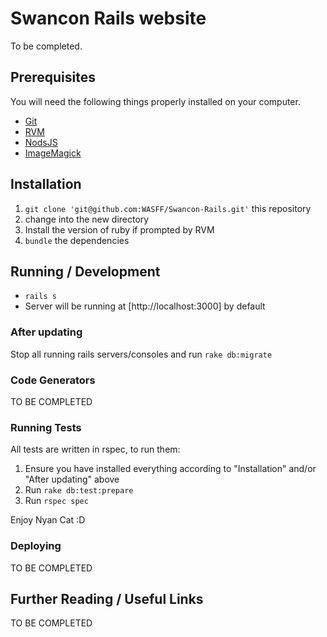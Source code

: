 # Swancon Rails website

To be completed.

## Prerequisites

You will need the following things properly installed on your computer.

* [Git](http://git-scm.com/)
* [RVM](http://rvm.io)
* [NodsJS](https://nodejs.org)
* [ImageMagick](https://imagemagick.org/)

## Installation

1. `git clone 'git@github.com:WASFF/Swancon-Rails.git'` this repository
2. change into the new directory
3. Install the version of ruby if prompted by RVM
4. `bundle` the dependencies

## Running / Development

* `rails s`
* Server will be running at [http://localhost:3000] by default

### After updating

Stop all running rails servers/consoles and run `rake db:migrate`

### Code Generators

TO BE COMPLETED

### Running Tests

All tests are written in rspec, to run them:

1. Ensure you have installed everything according to "Installation" and/or "After updating" above
2. Run `rake db:test:prepare`
3. Run `rspec spec`

Enjoy Nyan Cat :D

### Deploying

TO BE COMPLETED

## Further Reading / Useful Links

TO BE COMPLETED
